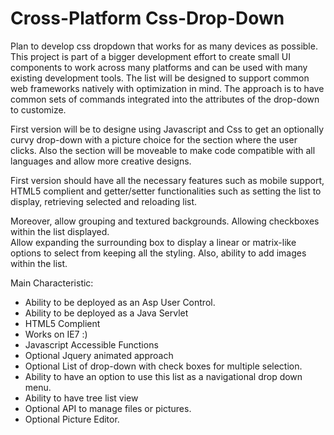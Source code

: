 Cross-Platform Css-Drop-Down
============================

Plan to develop css dropdown that works for as many devices as possible. This project is part of a bigger development
effort to create small UI components to work across many platforms and can be used with many existing development tools.
The list will be designed to support common web frameworks natively with optimization in mind. The approach is to 
have common sets of commands integrated into the attributes of the drop-down to customize.

First version will be to designe using Javascript and Css to get an optionally curvy drop-down with a picture choice
for the section where the user clicks. Also the section will be moveable to make code compatible with all languages and
allow more creative designs. 

First version should have all the necessary features such as mobile support, HTML5 complient and getter/setter 
functionalities such as setting the list to display, retrieving selected and reloading list. 

Moreover, allow grouping and textured backgrounds. Allowing checkboxes within the list displayed.  
Allow expanding the surrounding box to display a linear or matrix-like options to select from keeping all the
styling. Also, ability to add images within the list.

Main Characteristic:

- Ability to be deployed as an Asp User Control.
- Ability to be deployed as a Java Servlet
- HTML5 Complient
- Works on IE7 :)
- Javascript Accessible Functions
- Optional Jquery animated approach
- Optional List of drop-down with check boxes for multiple selection.
- Ability to have an option to use this list as a navigational drop down menu.
- Ability to have tree list view
- Optional API to manage files or pictures.
- Optional Picture Editor.


